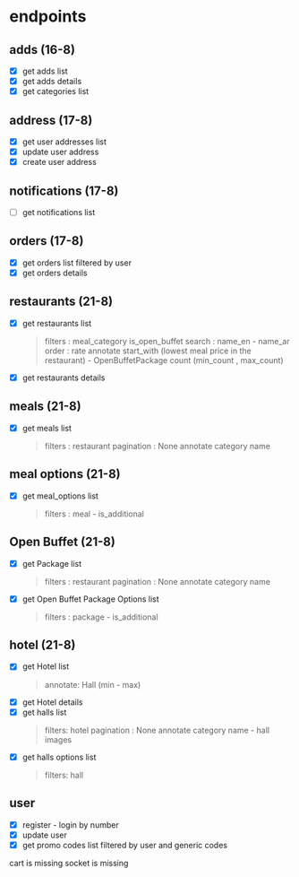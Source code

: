 # endpoints

## adds  (16-8)

* [X] get adds list
* [X] get adds details
* [X] get categories list

## address (17-8)

* [X] get user addresses list
* [X] update user address
* [X] create user address

## notifications (17-8)

* [ ] get notifications list

## orders (17-8)

* [X] get orders list filtered by user
* [X] get orders details

## restaurants (21-8)

* [X] get restaurants list
  > filters : meal_category is_open_buffet
  > search : name_en - name_ar
  > order : rate
  > annotate start_with (lowest meal price in the restaurant) - OpenBuffetPackage count (min_count , max_count)
  >
* [X] get restaurants details

## meals  (21-8)

* [X] get meals list
  > filters : restaurant
  > pagination : None
  > annotate category name
  >

## meal options  (21-8)

* [X] get meal_options list
  > filters : meal - is_additional
  >

## Open Buffet  (21-8)

* [X] get Package list
  > filters : restaurant
  > pagination : None
  > annotate category name
  >
* [X] get Open Buffet Package Options list
  > filters : package - is_additional
  >

## hotel   (21-8)

* [X] get Hotel list
  > annotate: Hall (min - max)
  >
* [X] get Hotel details
* [X] get halls list
  > filters: hotel
  > pagination : None
  > annotate category name  - hall images
  >
* [X] get halls options list
  > filters: hall
  >

## user

* [X] register - login  by number
* [X] update user
* [X] get promo codes list filtered by user and generic codes

cart is missing
socket is missing
